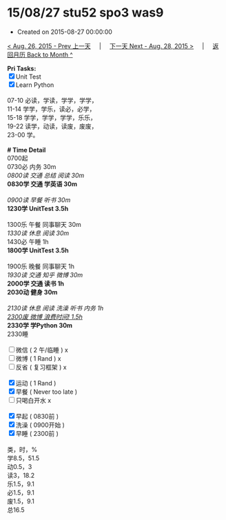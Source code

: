 # 15/08/27 stu52 spo3 was9

- Created on 2015-08-27 00:00:00

[< Aug. 26, 2015 - Prev 上一天](/lifelogs/2015/08/d26.md) &nbsp; &nbsp; | &nbsp; &nbsp; [下一天 Next - Aug. 28, 2015 >](/lifelogs/2015/08/d28.md) &nbsp; &nbsp; |  &nbsp; &nbsp; [返回月历 Back to Month ^](/lifelogs/2015/08/index.md)
<br/><div><strong>Pri Tasks:</strong></div><div><div><input checked="true" type="checkbox"/>Unit Test</div></div><div><input checked="true" type="checkbox"/>Learn Python</div><div><br/></div><div>07-10 必读，学读，学学，学学，</div><div>11-14 学学，学乐，读必，必学，</div><div>15-18 学学，学学，学学，乐乐，</div><div>19-22 读学，动读，读废，废废，</div><div>23-00 学。</div><div><br/></div><div><b># Time Detail</b></div><div>0700起</div><div>0730必 内务 30m</div><div><i>0800读 交通 总结 阅读 30m</i></div><div><b>0830学 交通 学英语 30m</b></div><div><b><br/></b></div><div><i>0900读 早餐 听书 30m</i></div><div><strong>1230学 UnitTest 3.5h</strong></div><div><br clear="none"/></div><div>1300乐 午餐 同事聊天 30m</div><div><i>1330读 休息 阅读 30m</i></div><div>1430必 午睡 1h</div><div><strong>1800学 UnitTest 3</strong><strong>.5h</strong></div><div><br/></div><div>1900乐 晚餐 同事聊天 1h</div><div><i>1930读 交通 知乎 微博 30m</i></div><div><b>2000学 交通 读书 1h</b></div><div><b>2030动 健身 30m</b></div><div><b><br/></b></div><div><i>2130读 休息 阅读 洗澡 听书 内务 1h</i></div><div><u><i>2300废 微博 浪费时间! 1.5h</i></u></div><div><b>2330学 学Python 30m</b></div><div>2330睡</div><div><br/></div><div><input type="checkbox"/>微信 ( 2 午/临睡 ) x</div><div><input type="checkbox"/>微博 ( 1 Rand ) x</div><div><input type="checkbox"/>反省 ( 复习框架 ) x</div><div><br/></div><div><div><input checked="true" type="checkbox"/>运动 ( 1 Rand ) </div><div><input checked="true" type="checkbox"/>早餐 ( Never too late ) </div></div><div><input type="checkbox"/>只喝白开水 x</div><div><br/></div><div><input checked="true" type="checkbox"/>早起 ( 0830前 ) </div><div><input checked="true" type="checkbox"/>洗澡 ( 0900开始 ) <br/></div><div><input checked="true" type="checkbox"/>早睡 ( 2300前 ) </div><div><br clear="none"/></div><div>类，时，%<br clear="none"/>学8.5，51.5<br clear="none"/>动0.5，3<br clear="none"/>读3，18.2<br clear="none"/>乐1.5，9.1<br clear="none"/>必1.5，9.1<br clear="none"/>废1.5，9.1<br clear="none"/>总16.5</div>

